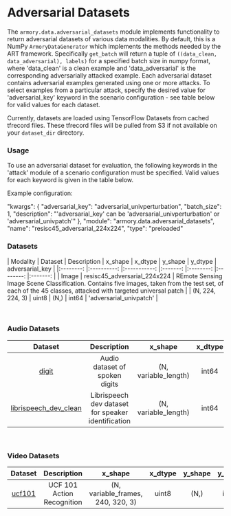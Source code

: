 # Adversarial Datasets

The `armory.data.adversarial_datasets` module implements functionality to return adversarial datasets of 
various data modalities. By default, this is a NumPy `ArmoryDataGenerator` which 
implements the methods needed  by the ART framework. Specifically `get_batch` will 
return a tuple of `((data_clean, data_adversarial), labels)` for a specified batch size in numpy format,
where 'data_clean' is a clean example and 'data_adversarial' is the corresponding adversarially attacked example.
Each adversarial dataset contains adversarial examples generated using one or more attacks. To select examples
from a particular attack, specify the desired value for 'adversarial_key' keyword in the scenario configuration -
see table below for valid values for each dataset.

Currently, datasets are loaded using TensorFlow Datasets from cached tfrecord files. 
These tfrecord files will be pulled from S3 if not available on your 
`dataset_dir` directory.

### Usage
To use an adversarial dataset for evaluation, the following keywords in the 'attack' module
of a scenario configuration must be specified. Valid values for each keyword is given in the table below.

Example configuration:

"kwargs": {
    "adversarial_key": "adversarial_univperturbation",
    "batch_size": 1,
    "description": "'adversarial_key' can be 'adversarial_univperturbation' or 'adversarial_univpatch'"
},
"module": "armory.data.adversarial_datasets",
"name": "resisc45_adversarial_224x224",
"type": "preloaded"

### Datasets

| Modality | Dataset    | Description | x_shape | x_dtype  | y_shape  | y_dtype | adversarial_key |
|:--------: |:----------: |:-----------: |:-------: |:--------: |:--------: |:-------: |
| Image | resisc45_adversarial_224x224 | 
REmote Sensing Image Scene Classification. Contains five images, taken from the test set, of each of the 45 classes, attacked
with targeted universal patch | 
| (N, 224, 224, 3) | uint8 | (N,) | int64 | 'adversarial_univpatch' | 

<br>

### Audio Datasets
| Dataset    | Description | x_shape | x_dtype  | y_shape  | y_dtype | sampling_rate |
|:----------: |:-----------: |:-------: |:--------: |:--------: |:-------: |:-------: |
| [digit](https://github.com/Jakobovski/free-spoken-digit-dataset) | Audio dataset of spoken digits | (N, variable_length) | int64 | (N,) | int64 | 8 kHz |
| [librispeech_dev_clean](http://www.openslr.org/12/) | Librispeech dev dataset for speaker identification  | (N, variable_length)  | int64 | (N,)  | int64 | 16 kHz |

<br>

### Video Datasets
| Dataset    | Description | x_shape | x_dtype  | y_shape  | y_dtype |
|:----------: |:-----------: |:-------: |:--------: |:--------: |:-------: |
| [ucf101](https://www.crcv.ucf.edu/data/UCF101.php) | UCF 101 Action Recognition | (N, variable_frames, 240, 320, 3) | uint8 | (N,) | int64 |

<br>

<style>
table th:first-of-type {
    width: 10%;
}
table th:nth-of-type(2) {
    width: 50%;
}
table th:nth-of-type(3) {
    width: 30%;
}
table th:nth-of-type(4) {
    width: 10%;
}
</style>
